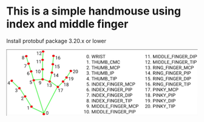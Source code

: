 # This is a simple handmouse using index and middle finger

Install protobuf package 3.20.x or lower 

![Screenshot](hand_points.png)
